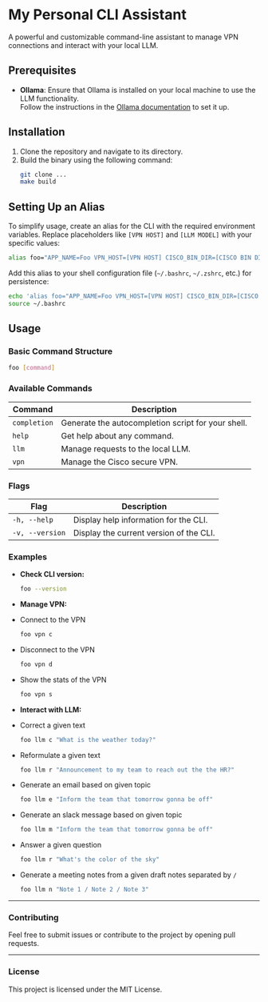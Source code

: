 # My Personal CLI Assistant

A powerful and customizable command-line assistant to manage VPN connections and interact with your local LLM.  

## Prerequisites

- **Ollama**: Ensure that Ollama is installed on your local machine to use the LLM functionality.  
  Follow the instructions in the [Ollama documentation](https://ollama.com/) to set it up.

## Installation  

1. Clone the repository and navigate to its directory.
2. Build the binary using the following command:  
   ```bash
   git clone ...
   make build
   ```

## Setting Up an Alias

To simplify usage, create an alias for the CLI with the required environment variables. Replace placeholders like `[VPN HOST]` and `[LLM MODEL]` with your specific values:

```bash
alias foo="APP_NAME=Foo VPN_HOST=[VPN HOST] CISCO_BIN_DIR=[CISCO BIN DIR] LLM_HOST=[LLM HOST] LLM_MODEL=[LLM MODEL] /usr/local/bin/Foo"
```

Add this alias to your shell configuration file (`~/.bashrc`, `~/.zshrc`, etc.) for persistence:
```bash
echo 'alias foo="APP_NAME=Foo VPN_HOST=[VPN HOST] CISCO_BIN_DIR=[CISCO BIN DIR] LLM_HOST=[LLM HOST] LLM_MODEL=[LLM MODEL] /usr/local/bin/Foo"' >> ~/.bashrc
source ~/.bashrc
```

## Usage

### Basic Command Structure
```bash
foo [command]
```

### Available Commands

| Command      | Description                                  |  
|--------------|----------------------------------------------|  
| `completion` | Generate the autocompletion script for your shell. |  
| `help`       | Get help about any command.                 |  
| `llm`        | Manage requests to the local LLM.           |  
| `vpn`        | Manage the Cisco secure VPN.                |  

### Flags

| Flag          | Description                                  |  
|---------------|----------------------------------------------|  
| `-h, --help`  | Display help information for the CLI.        |  
| `-v, --version` | Display the current version of the CLI.   |  

### Examples

- **Check CLI version:**
  ```bash
  foo --version
  ```  

- **Manage VPN:**
- Connect to the VPN
  ```bash
  foo vpn c
  ```  
- Disconnect to the VPN
  ```bash
  foo vpn d
  ```  
- Show the stats of the VPN
  ```bash
  foo vpn s
  ```  

- **Interact with LLM:**
- Correct a given text
  ```bash
  foo llm c "What is the weather today?"
  ```  
- Reformulate a given text
  ```bash
  foo llm r "Announcement to my team to reach out the the HR?"
  ```  
- Generate an email based on given topic
  ```bash
  foo llm e "Inform the team that tomorrow gonna be off"
  ```  
- Generate an slack message based on given topic
  ```bash
  foo llm m "Inform the team that tomorrow gonna be off"
  ```   
- Answer a given question
  ```bash
  foo llm r "What's the color of the sky"
  ```   
- Generate a meeting notes from a given draft notes separated by `/`
  ```bash
  foo llm n "Note 1 / Note 2 / Note 3"
  ```

---

### Contributing

Feel free to submit issues or contribute to the project by opening pull requests.

---

### License

This project is licensed under the MIT License.
